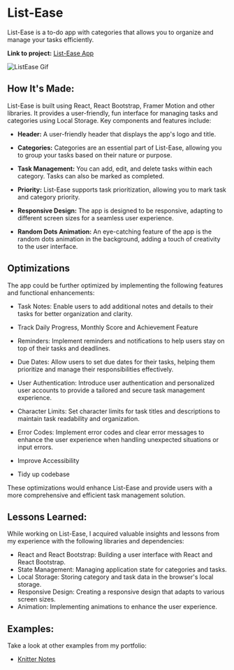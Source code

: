 # List-Ease

List-Ease is a to-do app with categories that allows you to organize and manage your tasks efficiently.

**Link to project:** [List-Ease App](https://listeaser.netlify.app/) 

![ListEase Gif](http:/)

## How It's Made:

List-Ease is built using React, React Bootstrap, Framer Motion and other libraries. It provides a user-friendly, fun interface for managing tasks and categories using Local Storage. 
Key components and features include:

- **Header:** A user-friendly header that displays the app's logo and title.

- **Categories:** Categories are an essential part of List-Ease, allowing you to group your tasks based on their nature or purpose.

- **Task Management:** You can add, edit, and delete tasks within each category. Tasks can also be marked as completed.

- **Priority:** List-Ease supports task prioritization, allowing you to mark task and category priority.

- **Responsive Design:** The app is designed to be responsive, adapting to different screen sizes for a seamless user experience.

- **Random Dots Animation:** An eye-catching feature of the app is the random dots animation in the background, adding a touch of creativity to the user interface.

## Optimizations

The app could be further optimized by implementing the following features and functional enhancements:

- Task Notes: Enable users to add additional notes and details to their tasks for better organization and clarity.

- Track Daily Progress, Monthly Score and Achievement Feature

- Reminders: Implement reminders and notifications to help users stay on top of their tasks and deadlines.

- Due Dates: Allow users to set due dates for their tasks, helping them prioritize and manage their responsibilities effectively.

- User Authentication: Introduce user authentication and personalized user accounts to provide a tailored and secure task management experience.

- Character Limits: Set character limits for task titles and descriptions to maintain task readability and organization.

- Error Codes: Implement error codes and clear error messages to enhance the user experience when handling unexpected situations or input errors.

- Improve Accessibility

- Tidy up codebase

These optimizations would enhance List-Ease and provide users with a more comprehensive and efficient task management solution.


## Lessons Learned:

While working on List-Ease, I acquired valuable insights and lessons from my experience with the following libraries and dependencies:

- React and React Bootstrap: Building a user interface with React and React Bootstrap.
- State Management: Managing application state for categories and tasks.
- Local Storage: Storing category and task data in the browser's local storage.
- Responsive Design: Creating a responsive design that adapts to various screen sizes.
- Animation: Implementing animations to enhance the user experience.

## Examples:

Take a look at other examples from my portfolio:

- [Knitter Notes](https://github.com/distriss/knitter-notes)


